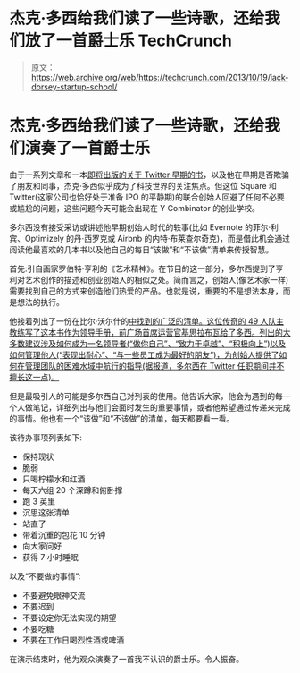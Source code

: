 # 杰克·多西给我们读了一些诗歌，还给我们放了一首爵士乐 TechCrunch

> 原文：<https://web.archive.org/web/https://techcrunch.com/2013/10/19/jack-dorsey-startup-school/>

# 杰克·多西给我们读了一些诗歌，还给我们演奏了一首爵士乐

由于一系列文章和一本[即将出版的关于 Twitter 早期的书](https://web.archive.org/web/20221207012850/http://www.amazon.com/gp/product/1591846013/ref=oh_details_o01_s00_i00?ie=UTF8&psc=1)，以及他在早期是否欺骗了朋友和同事，杰克·多西似乎成为了科技世界的关注焦点。但这位 Square 和 Twitter(这家公司也恰好处于准备 IPO 的平静期)的联合创始人回避了任何不必要或尴尬的问题，这些问题今天可能会出现在 Y Combinator 的创业学校。

多尔西没有接受采访或讲述他早期创始人时代的轶事(比如 Evernote 的菲尔·利宾、Optimizely 的丹·西罗克或 Airbnb 的内特·布莱查尔奇克)，而是借此机会通过阅读他最喜欢的几本书以及他自己的每日“该做”和“不该做”清单来传授智慧。

首先:引自画家罗伯特·亨利的《艺术精神》。在节目的这一部分，多尔西提到了亨利对艺术创作的描述和创业创始人的相似之处。简而言之，创始人(像艺术家一样)需要找到自己的方式来创造他们热爱的产品。也就是说，重要的不是想法本身，而是想法的执行。

他接着列出了一份在比尔·沃尔什的[中找到的广泛的清单。这位传奇的 49 人队主教练写了这本书作为领导手册，前广场首席运营官基思拉布瓦给了多西。列出的大多数建议涉及如何成为一名领导者(“做你自己”、“致力于卓越”、“积极向上”)以及如何管理他人(“表现出耐心”、“与一些员工成为最好的朋友”)，为创始人提供了如何在管理团队的困难水域中航行的指导(据报道，多尔西在 Twitter 任职期间并不擅长这一点)。](https://web.archive.org/web/20221207012850/http://www.amazon.com/Score-Takes-Care-Itself-Philosophy/dp/1591843472/ref=sr_1_2?s=books&ie=UTF8&qid=1382234662&sr=1-2&keywords=bill+walsh+finding+the+winning+edge)

但是最吸引人的可能是多尔西自己对列表的使用。他告诉大家，他会为遇到的每一个人做笔记，详细列出与他们会面时发生的重要事情，或者他希望通过传递来完成的事情。他也有一个“该做”和“不该做”的清单，每天都要看一看。

该待办事项列表如下:

*   保持现状
*   脆弱
*   只喝柠檬水和红酒
*   每天六组 20 个深蹲和俯卧撑
*   跑 3 英里
*   沉思这张清单
*   站直了
*   带着沉重的包花 10 分钟
*   向大家问好
*   获得 7 小时睡眠

以及“不要做的事情”:

*   不要避免眼神交流
*   不要迟到
*   不要设定你无法实现的期望
*   不要吃糖
*   不要在工作日喝烈性酒或啤酒

在演示结束时，他为观众演奏了一首我不认识的爵士乐。令人振奋。